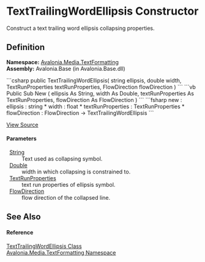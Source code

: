 # TextTrailingWordEllipsis Constructor


Construct a text trailing word ellipsis collapsing properties.



## Definition
**Namespace:** <a href="N_Avalonia_Media_TextFormatting">Avalonia.Media.TextFormatting</a>  
**Assembly:** Avalonia.Base (in Avalonia.Base.dll)

<Tabs groupId="api-code-preview">
<TabItem value="csharp" label="C#">
```csharp
public TextTrailingWordEllipsis(
	string ellipsis,
	double width,
	TextRunProperties textRunProperties,
	FlowDirection flowDirection
)
```
</TabItem>
<TabItem value="vb" label="VB">
```vb
Public Sub New ( 
	ellipsis As String,
	width As Double,
	textRunProperties As TextRunProperties,
	flowDirection As FlowDirection
)
```
</TabItem>
<TabItem value="fsharp" label="F#">
```fsharp
new : 
        ellipsis : string * 
        width : float * 
        textRunProperties : TextRunProperties * 
        flowDirection : FlowDirection -> TextTrailingWordEllipsis
```
</TabItem>
</Tabs>



<a href="https://github.com/AvaloniaUI/Avalonia/tree/master/src/Avalonia.Base/Media/TextFormatting/TextTrailingWordEllipsis.cs#L16" title="View the source code">View Source</a>



#### Parameters
<dl><dt>  <a href="https://learn.microsoft.com/dotnet/api/system.string" target="_blank" rel="noopener noreferrer">String</a></dt><dd>Text used as collapsing symbol.</dd><dt>  <a href="https://learn.microsoft.com/dotnet/api/system.double" target="_blank" rel="noopener noreferrer">Double</a></dt><dd>width in which collapsing is constrained to.</dd><dt>  <a href="T_Avalonia_Media_TextFormatting_TextRunProperties">TextRunProperties</a></dt><dd>text run properties of ellipsis symbol.</dd><dt>  <a href="T_Avalonia_Media_FlowDirection">FlowDirection</a></dt><dd>flow direction of the collapsed line.</dd></dl>

## See Also


#### Reference
<a href="T_Avalonia_Media_TextFormatting_TextTrailingWordEllipsis">TextTrailingWordEllipsis Class</a>  
<a href="N_Avalonia_Media_TextFormatting">Avalonia.Media.TextFormatting Namespace</a>  


